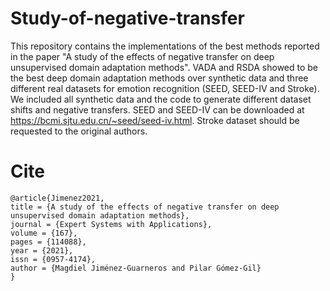 # Study-of-negative-transfer

This repository contains the implementations of the best methods reported in the paper "A study of the effects of negative transfer on deep unsupervised domain adaptation methods". VADA and RSDA showed to be the best deep domain adaptation methods over synthetic data and three different real datasets for emotion recognition (SEED, SEED-IV and Stroke). We included all synthetic data and the code to generate different dataset shifts and negative transfers. SEED and SEED-IV can be downloaded at https://bcmi.sjtu.edu.cn/~seed/seed-iv.html. Stroke dataset should be requested to the original authors.

# Cite

	@article{Jimenez2021,
	title = {A study of the effects of negative transfer on deep unsupervised domain adaptation methods},
	journal = {Expert Systems with Applications},
	volume = {167},
	pages = {114088},
	year = {2021},
	issn = {0957-4174},
	author = {Magdiel Jiménez-Guarneros and Pilar Gómez-Gil}
	}

